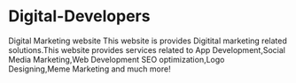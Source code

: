 # Digital-Developers
Digital Marketing website
This website is provides Digitital marketing related solutions.This website provides services related to App Development,Social Media Marketing,Web Development SEO optimization,Logo Designing,Meme Marketing and much more!
